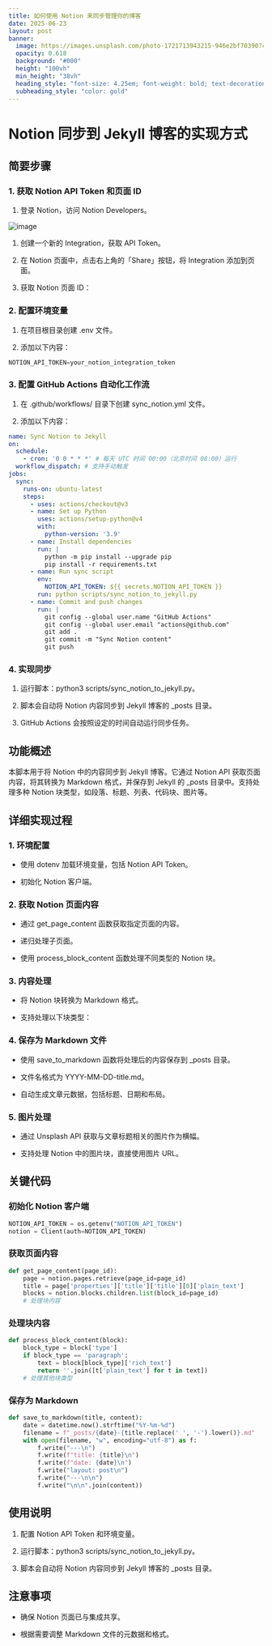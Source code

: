 ```yaml
---
title: 如何使用 Notion 来同步管理你的博客
date: 2025-06-23
layout: post
banner:
  image: https://images.unsplash.com/photo-1721713943215-946e2bf70390?crop=entropy&cs=tinysrgb&fit=max&fm=jpg&ixid=M3w2OTIwMzJ8MHwxfHJhbmRvbXx8fHx8fHx8fDE3NTA2OTYxNDV8&ixlib=rb-4.1.0&q=80&w=1080
  opacity: 0.618
  background: "#000"
  height: "100vh"
  min_height: "38vh"
  heading_style: "font-size: 4.25em; font-weight: bold; text-decoration: underline"
  subheading_style: "color: gold"
---
```


# Notion 同步到 Jekyll 博客的实现方式

## 简要步骤

### 1. 获取 Notion API Token 和页面 ID

1. 登录 Notion，访问 Notion Developers。

![image](https://prod-files-secure.s3.us-west-2.amazonaws.com/a7a0cc5a-89b9-4cda-8686-1fba0ca52f40/d19c1afe-dea5-4312-9333-786b0ba83054/image.png?X-Amz-Algorithm=AWS4-HMAC-SHA256&X-Amz-Content-Sha256=UNSIGNED-PAYLOAD&X-Amz-Credential=ASIAZI2LB466Y6BOWBKN%2F20250623%2Fus-west-2%2Fs3%2Faws4_request&X-Amz-Date=20250623T162904Z&X-Amz-Expires=3600&X-Amz-Security-Token=IQoJb3JpZ2luX2VjEBwaCXVzLXdlc3QtMiJHMEUCIQDHEPdVsqYEERchWm%2FKcJJuh1v2dGSB3gMUJuZvtuub%2BwIgX6ikP6qhFPCKGdpz9PAPciFt4LoVDY9LMtwyv6Yl6xIq%2FwMIFBAAGgw2Mzc0MjMxODM4MDUiDJAyAgcrNl59mDrNIyrcA0Uj%2FXU291RMamq5Go24%2BI83PGm3SjzNWprMvmtuRyFzIffnvq8jKspTIse6vT7Ddyvsy8rMhwVfM3mKFkky7lj1AF1uizv3bqZa4TubWQM16WD9TQVAwYkqsBYfbXvG8n0N960%2BUKVItLoAasIrwHXoSQKcDO9r5IPXWQFp3Br8TwjlR8g4FAtxi%2FU%2FLoODFNUa225qduHMbRX8ay2UUxDEBAWVR7ns7E5JkZMgnZf9iNRQvfwBf6mWYkpmVX%2BHXUeqstPxDIj71Q35UB2m03vhva1QdBJWIFWsg6PBr5oG2zYXi6s4E3NgYHDf2BSX2ntRj%2BRHOjUUFNVg3vZG5%2B9ncLCQKu6DQfTwFeRqu1yhWS%2BipnM90pWyRbNbnwb1QAnDUihjfetv4y%2F29bF4Rn8oF721Ds4qAdeGjRT0%2F75b9%2FOP0Sn%2BC4TZ88PDi3o5PfPJtUPVbg0uFXEDg%2FbQFPkeNp5IOIistws%2FoXvxGTPO32zuPXuU2DMBDB0XMYpDqTpX9hz3Q%2BIAof6t8LBPnTrGPf6u4XsRgt5%2BAWKDqfVbq9o%2BNP4eN2QpcsZixBKS%2BoBQyRqF2wFsDp%2FbK4J3MowhAmDQl2Ux9cHpXJ4Kd4PBMc4K6G8gzySVtJXHMIfz5MIGOqUB4gEr5KaLirBWecbrlrIJYSvH%2BMGlICY9TpYphvycGBxBVnz8jtfS8HY%2BsDm4I%2FGjujcj6F7NRRpcsecaTJ8hngy3QGi4jsNFZbDxKGwuH0VxCiluSK4zMK%2FDDiicGCufsBOCZ6M9h4d28lZ2hZI3%2Fp2lcMsGvSy2rIa60GfBAhh7OIBY6pedfJcPrRqLb6ryfzXgPHFF4Dlb2DnjReyHWFl5MGTv&X-Amz-Signature=80d42a2fc8798aa6229403f5b445fdcfa9a38359483eb384412ea473c139dad4&X-Amz-SignedHeaders=host&x-amz-checksum-mode=ENABLED&x-id=GetObject)

1. 创建一个新的 Integration，获取 API Token。

1. 在 Notion 页面中，点击右上角的「Share」按钮，将 Integration 添加到页面。

1. 获取 Notion 页面 ID：


### 2. 配置环境变量

1. 在项目根目录创建 .env 文件。

1. 添加以下内容：

```javascript
NOTION_API_TOKEN=your_notion_integration_token
```

### 3. 配置 GitHub Actions 自动化工作流

1. 在 .github/workflows/ 目录下创建 sync_notion.yml 文件。

1. 添加以下内容：

```yaml
name: Sync Notion to Jekyll
on:
  schedule:
    - cron: '0 0 * * *' # 每天 UTC 时间 00:00（北京时间 08:00）运行
  workflow_dispatch: # 支持手动触发
jobs:
  sync:
    runs-on: ubuntu-latest
    steps:
      - uses: actions/checkout@v3
      - name: Set up Python
        uses: actions/setup-python@v4
        with:
          python-version: '3.9'
      - name: Install dependencies
        run: |
          python -m pip install --upgrade pip
          pip install -r requirements.txt
      - name: Run sync script
        env:
          NOTION_API_TOKEN: ${{ secrets.NOTION_API_TOKEN }}
        run: python scripts/sync_notion_to_jekyll.py
      - name: Commit and push changes
        run: |
          git config --global user.name "GitHub Actions"
          git config --global user.email "actions@github.com"
          git add .
          git commit -m "Sync Notion content"
          git push
```

### 4. 实现同步

1. 运行脚本：python3 scripts/sync_notion_to_jekyll.py。

1. 脚本会自动将 Notion 内容同步到 Jekyll 博客的 _posts 目录。

1. GitHub Actions 会按照设定的时间自动运行同步任务。

## 功能概述

本脚本用于将 Notion 中的内容同步到 Jekyll 博客。它通过 Notion API 获取页面内容，将其转换为 Markdown 格式，并保存到 Jekyll 的 _posts 目录中。支持处理多种 Notion 块类型，如段落、标题、列表、代码块、图片等。

## 详细实现过程

### 1. 环境配置

- 使用 dotenv 加载环境变量，包括 Notion API Token。

- 初始化 Notion 客户端。

### 2. 获取 Notion 页面内容

- 通过 get_page_content 函数获取指定页面的内容。

- 递归处理子页面。

- 使用 process_block_content 函数处理不同类型的 Notion 块。

### 3. 内容处理

- 将 Notion 块转换为 Markdown 格式。

- 支持处理以下块类型：


### 4. 保存为 Markdown 文件

- 使用 save_to_markdown 函数将处理后的内容保存到 _posts 目录。

- 文件名格式为 YYYY-MM-DD-title.md。

- 自动生成文章元数据，包括标题、日期和布局。

### 5. 图片处理

- 通过 Unsplash API 获取与文章标题相关的图片作为横幅。

- 支持处理 Notion 中的图片块，直接使用图片 URL。

## 关键代码

### 初始化 Notion 客户端

```python
NOTION_API_TOKEN = os.getenv("NOTION_API_TOKEN")
notion = Client(auth=NOTION_API_TOKEN)
```

### 获取页面内容

```python
def get_page_content(page_id):
    page = notion.pages.retrieve(page_id=page_id)
    title = page['properties']['title']['title'][0]['plain_text']
    blocks = notion.blocks.children.list(block_id=page_id)
    # 处理块内容
```

### 处理块内容

```python
def process_block_content(block):
    block_type = block['type']
    if block_type == 'paragraph':
        text = block[block_type]['rich_text']
        return ''.join([t['plain_text'] for t in text])
    # 处理其他块类型
```

### 保存为 Markdown

```python
def save_to_markdown(title, content):
    date = datetime.now().strftime("%Y-%m-%d")
    filename = f"_posts/{date}-{title.replace(' ', '-').lower()}.md"
    with open(filename, "w", encoding="utf-8") as f:
        f.write("---\n")
        f.write(f"title: {title}\n")
        f.write(f"date: {date}\n")
        f.write("layout: post\n")
        f.write("---\n\n")
        f.write("\n\n".join(content))
```

## 使用说明

1. 配置 Notion API Token 和环境变量。

1. 运行脚本：python3 scripts/sync_notion_to_jekyll.py。

1. 脚本会自动将 Notion 内容同步到 Jekyll 博客的 _posts 目录。

## 注意事项

- 确保 Notion 页面已与集成共享。

- 根据需要调整 Markdown 文件的元数据和格式。